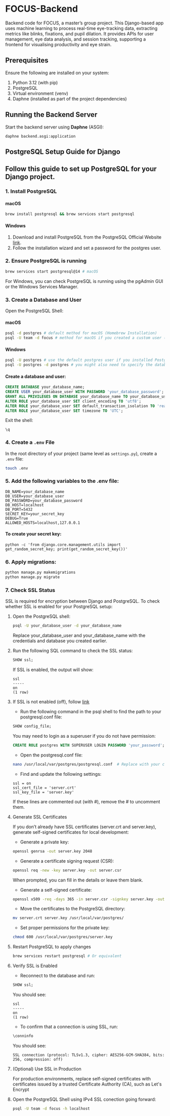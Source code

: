 # FOCUS-Backend
Backend code for FOCUS, a master’s group project. This Django-based app uses machine learning to process real-time eye-tracking data, extracting metrics like blinks, fixations, and pupil dilation. It provides APIs for user management, eye data analysis, and session tracking, supporting a frontend for visualising productivity and eye strain.


## Prerequisites
Ensure the following are installed on your system:

1. Python 3.12 (with pip)
2. PostgreSQL
3. Virtual environment (venv)
4. Daphne (installed as part of the project dependencies)


## Running the Backend Server
Start the backend server using **Daphne** (ASGI):

```
daphne backend.asgi:application
```


## PostgreSQL Setup Guide for Django
Follow this guide to set up PostgreSQL for your Django project.
---

### 1. Install PostgreSQL

#### macOS
```bash
brew install postgresql && brew services start postgresql
```

#### Windows
1. Download and install PostgreSQL from the PostgreSQL Official Website [link](https://www.postgresql.org/download/).
2. Follow the installation wizard and set a password for the postgres user.


### 2. Ensure PostgreSQL is running
```bash
brew services start postgresql@14 # macOS

```

For Windows, you can check PostgreSQL is running using the pgAdmin GUI or the Windows Services Manager.


### 3. Create a Database and User

Open the PostgreSQL Shell:

#### macOS
```bash 
psql -d postgres # default method for macOS (Homebrew Installation)
psql -U team -d focus # method for macOS if you created a custom user (e.g., team) and database (e.g., focus)
```

#### Windows
```bash 
psql -U postgres # use the default postgres user if you installed PostgreSQL via the PostgreSQL installer
psql -U postgres -d postgres # you might also need to specify the database
```

#### Create a database and user:
```sql
CREATE DATABASE your_database_name;
CREATE USER your_database_user WITH PASSWORD 'your_database_password';
GRANT ALL PRIVILEGES ON DATABASE your_database_name TO your_database_user;
ALTER ROLE your_database_user SET client_encoding TO 'utf8';
ALTER ROLE your_database_user SET default_transaction_isolation TO 'read committed';
ALTER ROLE your_database_user SET timezone TO 'UTC';
```

Exit the shell:
```
\q
```


### 4. Create a `.env` File

In the root directory of your project (same level as `settings.py`), create a `.env` file:
```bash
touch .env
```


### 5. Add the following variables to the .env file:

```
DB_NAME=your_database_name
DB_USER=your_database_user
DB_PASSWORD=your_database_password
DB_HOST=localhost
DB_PORT=5432
SECRET_KEY=your_secret_key
DEBUG=True
ALLOWED_HOSTS=localhost,127.0.0.1 
```


#### To create your secret key:
```
python -c 'from django.core.management.utils import get_random_secret_key; print(get_random_secret_key())'
```


### 6. Apply migrations:
```bash
python manage.py makemigrations
python manage.py migrate
```

### 7. Check SSL Status

SSL is required for encryption between Django and PostgreSQL. To check whether SSL is enabled for your PostgreSQL setup:

1. Open the PostgreSQL shell:
   ```bash
   psql -U your_database_user -d your_database_name
   ```

   Replace your_database_user and your_database_name with the credentials and database you created earlier.

2. Run the following SQL command to check the SSL status:
   ```sql
   SHOW ssl;
   ```
   
   If SSL is enabled, the output will show:
   ```
   ssl
   -----
   on
   (1 row)
   ```

3. If SSL is not enabled (off), follow [link](https://www.postgresql.org/docs/current/ssl-tcp.html)
   
   - Run the following command in the psql shell to find the path to your postgresql.conf file:
   ```sql
   SHOW config_file; 
   ```

   You may need to login as a superuser if you do not have permission:
   ```sql
   CREATE ROLE postgres WITH SUPERUSER LOGIN PASSWORD 'your_password'; 
   ```

   - Open the postgresql.conf file:
   ```bash
   nano /usr/local/var/postgres/postgresql.conf  # Replace with your config path
   ```

   - Find and update the following settings:
   ```plaintext
   ssl = on
   ssl_cert_file = 'server.crt'
   ssl_key_file = 'server.key'
   ```
   If these lines are commented out (with #), remove the # to uncomment them.

4. Generate SSL Certificates

    If you don’t already have SSL certificates (server.crt and server.key), generate self-signed certificates for local development:
   
   - Generate a private key:
   ```bash
   openssl genrsa -out server.key 2048
   ```

   - Generate a certificate signing request (CSR):
   ```bash
   openssl req -new -key server.key -out server.csr
   ```
   When prompted, you can fill in the details or leave them blank.

   - Generate a self-signed certificate:
   ```bash
   openssl x509 -req -days 365 -in server.csr -signkey server.key -out server.crt
   ```

   - Move the certificates to the PostgreSQL directory:
   ```bash
   mv server.crt server.key /usr/local/var/postgres/
   ```

   - Set proper permissions for the private key:
   ```bash
   chmod 600 /usr/local/var/postgres/server.key
   ```

5. Restart PostgreSQL to apply changes
   ```bash
   brew services restart postgresql # Or equivalent
   ```

6. Verify SSL is Enabled
   - Reconnect to the database and run:
   ```sql
   SHOW ssl;
   ```
   
   You should see:
   ```
   ssl
   -----
   on
   (1 row)
   ```

   - To confirm that a connection is using SSL, run:
   ```sql
   \conninfo
   ```

   You should see:
   ```
   SSL connection (protocol: TLSv1.3, cipher: AES256-GCM-SHA384, bits: 256, compression: off)
   ```

7. (Optional) Use SSL in Production

    For production environments, replace self-signed certificates with certificates issued by a trusted Certificate Authority (CA), such as Let's Encrypt


8. Open the PostgreSQL Shell using IPv4 SSL conection going forward:
    ```bash 
    psql -U team -d focus -h localhost
    ```

    




   
